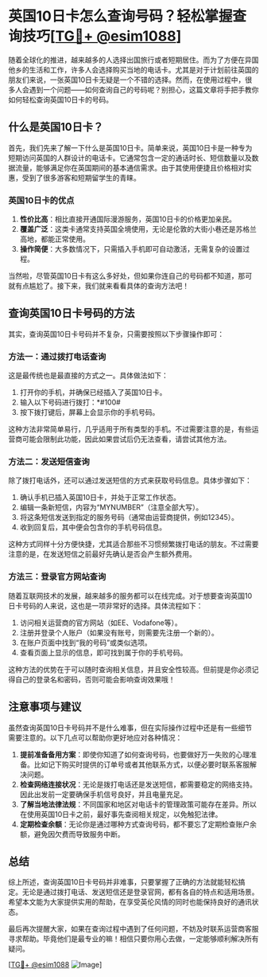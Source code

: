 # 英国10日卡怎么查询号码？轻松掌握查询技巧[[TG💪+ @esim1088](https://t.me/s/esim1088)]

随着全球化的推进，越来越多的人选择出国旅行或者短期居住。而为了方便在异国他乡的生活和工作，许多人会选择购买当地的电话卡。尤其是对于计划前往英国的朋友们来说，一张英国10日卡无疑是一个不错的选择。然而，在使用过程中，很多人会遇到一个问题——如何查询自己的号码呢？别担心，这篇文章将手把手教你如何轻松查询英国10日卡的号码。

## 什么是英国10日卡？

首先，我们先来了解一下什么是英国10日卡。简单来说，英国10日卡是一种专为短期访问英国的人群设计的电话卡。它通常包含一定的通话时长、短信数量以及数据流量，能够满足你在英国期间的基本通信需求。由于其使用便捷且价格相对实惠，受到了很多游客和短期留学生的青睐。

### 英国10日卡的优点

1. **性价比高**：相比直接开通国际漫游服务，英国10日卡的价格更加亲民。
2. **覆盖广泛**：这类卡通常支持英国全境使用，无论是伦敦的大街小巷还是苏格兰高地，都能正常使用。
3. **操作简便**：大多数情况下，只需插入手机即可自动激活，无需复杂的设置过程。

当然啦，尽管英国10日卡有这么多好处，但如果你连自己的号码都不知道，那可就有点尴尬了。接下来，我们就来看看具体的查询方法吧！

## 查询英国10日卡号码的方法

其实，查询英国10日卡号码并不复杂，只需要按照以下步骤操作即可：

### 方法一：通过拨打电话查询

这是最传统也是最直接的方式之一。具体做法如下：

1. 打开你的手机，并确保已经插入了英国10日卡。
2. 输入以下号码进行拨打：*#100#
3. 按下拨打键后，屏幕上会显示你的手机号码。

这种方法非常简单易行，几乎适用于所有类型的手机。不过需要注意的是，有些运营商可能会限制此功能，因此如果尝试后仍无法查看，请尝试其他方法。

### 方法二：发送短信查询

除了拨打电话外，还可以通过发送短信的方式来获取号码信息。具体步骤如下：

1. 确认手机已插入英国10日卡，并处于正常工作状态。
2. 编辑一条新短信，内容为“MYNUMBER”（注意全部大写）。
3. 将这条短信发送到指定的服务号码（通常由运营商提供，例如12345）。
4. 收到回复后，其中便会包含你的手机号码信息。

这种方式同样十分方便快捷，尤其适合那些不习惯频繁拨打电话的朋友。不过需要注意的是，在发送短信之前最好先确认是否会产生额外费用。

### 方法三：登录官方网站查询

随着互联网技术的发展，越来越多的服务都可以在线完成。对于想要查询英国10日卡号码的人来说，这也是一项非常好的选择。具体流程如下：

1. 访问相关运营商的官方网站（如EE、Vodafone等）。
2. 注册并登录个人账户（如果没有账号，则需要先注册一个新的）。
3. 在账户页面中找到“我的号码”或类似选项。
4. 查看页面上显示的信息，即可找到属于你的手机号码。

这种方法的优势在于可以随时查询相关信息，并且安全性较高。但前提是你必须记得自己的登录名和密码，否则可能会影响查询效果哦！

## 注意事项与建议

虽然查询英国10日卡号码并不是什么难事，但在实际操作过程中还是有一些细节需要注意的。以下几点可以帮助你更好地应对各种情况：

1. **提前准备备用方案**：即使你知道了如何查询号码，也要做好万一失败的心理准备。比如记下购买时提供的订单号或者其他联系方式，以便必要时联系客服解决问题。
2. **检查网络连接状况**：无论是拨打电话还是发送短信，都需要稳定的网络支持。因此出发前一定要确保手机信号良好，并且电量充足。
3. **了解当地法律法规**：不同国家和地区对电话卡的管理政策可能存在差异。所以在使用英国10日卡之前，最好事先查阅相关规定，以免触犯法律。
4. **定期检查余额**：无论你是通过哪种方式查询号码，都不要忘了定期检查账户余额，避免因欠费而导致服务中断。

## 总结

综上所述，查询英国10日卡号码并非难事，只要掌握了正确的方法就能轻松搞定。无论是通过拨打电话、发送短信还是登录官网，都有各自的特点和适用场景。希望本文能为大家提供实用的帮助，在享受英伦风情的同时也能保持良好的通讯状态。

最后再次提醒大家，如果在查询过程中遇到了任何问题，不妨及时联系运营商客服寻求帮助。毕竟他们是最专业的嘛！相信只要你用心去做，一定能够顺利解决所有疑问。

[[TG💪+ @esim1088](https://t.me/s/esim1088) ![Image](https://i.postimg.cc/4NQfJmqS/Snipaste-2025-05-13-00-14-12.png)]